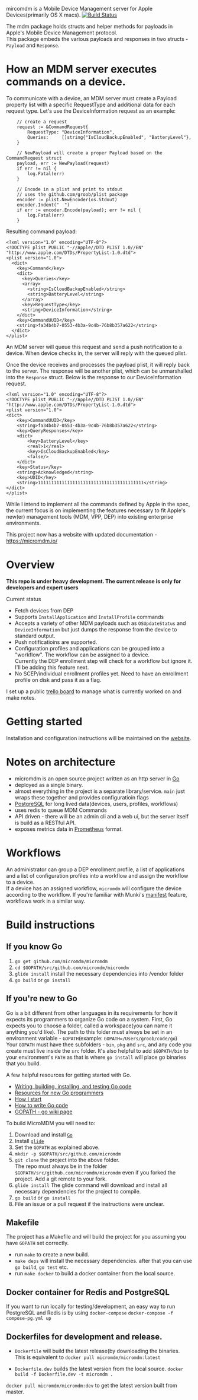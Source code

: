 mircomdm is a Mobile Device Management server for Apple Devices(primarily OS X macs).
[![Build Status](https://travis-ci.org/micromdm/micromdm.svg?branch=master)](https://travis-ci.org/micromdm/micromdm)

The mdm package holds structs and helper methods for payloads in Apple's Mobile Device Management protocol.  
This package embeds the various payloads and responses in two structs - `Payload` and `Response`.

# How an MDM server executes commands on a device.
To communicate with a device, an MDM server must create a Payload property list with a specific RequestType and additional data for each request type. Let's use the DeviceInformation request as an example:


```
    // create a request
	request := &CommandRequest{
		RequestType: "DeviceInformation",
		Queries:     []string{"IsCloudBackupEnabled", "BatteryLevel"},
	}

    // NewPayload will create a proper Payload based on the CommandRequest struct
	payload, err := NewPayload(request)
	if err != nil {
		log.Fatal(err)
	}

	// Encode in a plist and print to stdout
    // uses the github.com/groob/plist package
	encoder := plist.NewEncoder(os.Stdout)
	encoder.Indent("  ")
	if err := encoder.Encode(payload); err != nil {
		log.Fatal(err)
	}
```

Resulting command payload:
```
<?xml version="1.0" encoding="UTF-8"?>
<!DOCTYPE plist PUBLIC "-//Apple//DTD PLIST 1.0//EN" "http://www.apple.com/DTDs/PropertyList-1.0.dtd">
<plist version="1.0">
  <dict>
    <key>Command</key>
    <dict>
      <key>Queries</key>
      <array>
        <string>IsCloudBackupEnabled</string>
        <string>BatteryLevel</string>
      </array>
      <key>RequestType</key>
      <string>DeviceInformation</string>
    </dict>
    <key>CommandUUID</key>
    <string>fa34b4b7-0553-4b3a-9c4b-76b8b357a622</string>
  </dict>
</plist>
```

An MDM server will queue this request and send a push notification to a device. When device checks in, the server will
reply with the queued plist.

Once the device receives and processes the payload plist, it will reply back to the server. The response will be another plist, which can be unmarshalled into the `Response` struct. Below is the response to our DeviceInformation request.

```
<?xml version="1.0" encoding="UTF-8"?>
<!DOCTYPE plist PUBLIC "-//Apple//DTD PLIST 1.0//EN" "http://www.apple.com/DTDs/PropertyList-1.0.dtd">
<plist version="1.0">
<dict>
	<key>CommandUUID</key>
    <string>fa34b4b7-0553-4b3a-9c4b-76b8b357a622</string>
	<key>QueryResponses</key>
	<dict>
		<key>BatteryLevel</key>
		<real>1</real>
		<key>IsCloudBackupEnabled</key>
		<false/>
	</dict>
	<key>Status</key>
	<string>Acknowledged</string>
	<key>UDID</key>
	<string>1111111111111111111111111111111111111111</string>
</dict>
</plist>
```

While I intend to implement all the commands defined by Apple in the spec, the current focus is on implementing the features necessary to fit Apple's new(er) management tools (MDM, VPP, DEP) into existing enterprise environments.

This project now has a website with updated documentation - https://micromdm.io/



# Overview
**This repo is under heavy development. The current release is only for developers and expert users**

Current status

* Fetch devices from DEP
* Supports `InstallApplication` and `InstallProfile` commands
* Accepts a variety of other MDM payloads such as `OSUpdateStatus` and `DeviceInformation` but just dumps the response from the device to standard output.
* Push notificatioins are supported.
* Configuration profiles and applications can be grouped into a "workflow". The workflow can be assigned to a device.  
Currently the DEP enrollment step will check for a workflow but ignore it. I'll be adding this feature next.
* No SCEP/individual enrollment profiles yet. Need to have an enrollment profile on disk and pass it as a flag.

I set up a public [trello board](https://trello.com/b/js5u4DLV/micromdm-dev-board) to manage what is currently worked on and make notes.

# Getting started
Installation and configuration instructions will be maintained on the [website](https://micromdm.io/getting-started/#installation).


# Notes on architecture
* micromdm is an open source project written as an http server in [Go](https://golang.org/)
* deployed as a single binary. 
* almost everything in the project is a separate library/service. `main` just wraps these together and provides configuratioin flags
* [PostgreSQL](http://www.postgresql.org/) for long lived data(devices, users, profiles, workflows)
* uses redis to queue MDM Commands
* API driven - there will be an admin cli and a web ui, but the server itself is build as a RESTful API.
* exposes metrics data in [Prometheus](https://prometheus.io/) format.


# Workflows
An administrator can group a DEP enrollment profile, a list of applications and a list of configuration profiles into a workflow and assign the workflow to a device.  
If a device has an assigned workflow, `micromdm` will configure the device according to the workflow. 
If you're familiar with Munki's [manifest](https://github.com/munki/munki/wiki/Manifests) feature, workflows work in a similar way.

# Build instructions

## If you know Go

1. `go get github.com/micromdm/micromdm`
2. `cd $GOPATH/src/github.com/micromdm/micromdm` 
3. `glide install` install the necessary dependencies into /vendor folder
4. `go build` or `go install`

## If you're new to Go
Go is a bit different from other languages in its requirements for how it expects its programmers to organize Go code on a system. 
First, Go expects you to choose a folder, called a workspace(you can name it anything you'd like). The path to this folder must always be set in an environment variable - `GOPATH`(example: `GOPATH=/Users/groob/code/go`)  
Your `GOPATH` must have thee subfolders - `bin`, `pkg` and `src`, and any code you create must live inside the `src` folder. It's also helpful to add `$GOPATH/bin` to your environment's `PATH` as that is where `go install` will place go binaries that you build.

A few helpful resources for getting started with Go.

* [Writing, building, installing, and testing Go code](https://www.youtube.com/watch?v=XCsL89YtqCs) 
* [Resources for new Go programmers](http://dave.cheney.net/resources-for-new-go-programmers)
* [How I start](https://howistart.org/posts/go/1)
* [How to write Go code](https://golang.org/doc/code.html)
* [GOPATH - go wiki page](https://github.com/golang/go/wiki/GOPATH)

To build MicroMDM you will need to:  

1. Download and install [`Go`](https://golang.org/dl/)  
2. Install [`glide`](https://github.com/Masterminds/glide) 
3. Set the `GOPATH` as explained above.
4. `mkdir -p $GOPATH/src/github.com/micromdm`
5. `git clone` the project into the above folder.  
The repo must always be in the folder `$GOPATH/src/github.com/micromdm/micromdm` even if you forked the project. Add a git remote to your fork.  
6. `glide install` The glide command will download and install all necessary dependencies for the project to compile.
7. `go build` or `go install`
8. File an issue or a pull request if the instructions were unclear.


## Makefile
The project has a Makefile and will build the project for you assuming you have `GOPATH` set correctly.
* run `make` to create a new build.
* `make deps` will install the necessary dependencies. after that you can use `go build`, `go test` etc.
* run `make docker` to build a docker container from the local source.  

## Docker container for Redis and PostgreSQL
If you want to run locally for testing/development, an easy way to run PostgreSQL and Redis is by using `docker-compose`
`docker-compose -f compose-pg.yml up`

## Dockerfiles for development and release.
* `Dockerfile` will build the latest release(by downloading the binaries.  
This is equivalent to `docker pull micromdm/micromdm:latest`

* `Dockerfile.dev` builds the latest version from the local source.
`docker build -f Dockerfile.dev -t micromdm .`

`docker pull micromdm/micromdm:dev` to get the latest version built from master.






